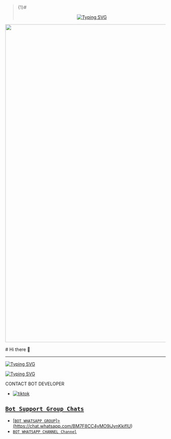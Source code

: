 >{1}#<p align="center">
  <a href="https://git.io/typing-svg"><img src="https://readme-typing-svg.demolab.com?font=EB+Garamond&weight=800&size=28&duration=4000&pause=1000&random=false&width=435&lines=+𝙏𝙄𝙈𝙉𝘼𝙎𝘼+𝙏𝙀𝘾𝙃+𝘽𝙐𝙂𝘽𝙊𝙏⚡;𝗪𝗛𝗔𝗧𝗦𝗔𝗣𝗣+𝗖𝗥𝗔𝗦𝗛+x+𝗕𝗨𝗚+𝗕𝗢𝗧;𝗗𝗘𝗩𝗘𝗟𝗢𝗣𝗘𝗗+𝗕𝗬+𝗧𝗜𝗠𝗡𝗔𝗦𝗔+𝗧𝗘𝗖𝗛;FORk+AND+STAR MY REPO." alt="Typing SVG" /></a>
<p align="center">
<img src="https://files.catbox.moe/1o3jfs.jpg" width="1000">
</p># Hi there 👋

------

[![Typing SVG](https://readme-typing-svg.herokuapp.com?font=Rockstar-ExtraBold&color=blue&lines=𝚃𝙸𝙼𝙽𝙰𝚂𝙰+𝙱𝚄𝙶𝙱𝙾𝚃+𝚆𝙰𝚂+𝙲𝚁𝙴𝙰𝚃𝙴𝙳+𝙱𝚈+𝚃𝙸𝙼𝙽𝙰𝚂𝙰+𝚖𝚍)](https://git.io/typing-svg)

 [![Typing SVG](https://readme-typing-svg.herokuapp.com?font=Rockstar-ExtraBold&color=blue&lines=WHATSAPP+XBUGBOT+CRASH)](https://git.io/typing-svg)

CONTACT BOT DEVELOPER 
- <a aria-label="Join our chats" href="https://wa.me/message/JPGLOZDIQGRPD1255784766591?text=Hi!! `TIMNASATECH` Sir, I need Your Help" target="_blank">
    <img alt="tiktok" src="https://img.shields.io/badge/CREATOR%20Whatsappchat-25D366?style=for-the-badge&logo=whatsapp&logoColor=white"https://wa.me/message/JPGLOZDIQGRPD1 />

## ```Bot Support Group Chats```

- [`BOT WHATSAPP GROUP`]>(https://chat.whatsapp.com/BM7F8CC4yMO9iJynKkiflU)
- [`BOT WHATSAPP CHANNEL Channel`](https://whatsapp.com/channel/https://chat.whatsapp.com/BM7F8CC4yMO9iJynKkiflU)

<!--
**Timotheomgaya25/Timotheomgaya25** is a ✨ _special_ ✨ repository because its `README.md` (this file) appears on your GitHub profile.
------



Here are some ideas to get you started:

- 🔭 I’m currently working on ...
- 🌱 I’m currently learning ...
- 👯 I’m looking to collaborate on ...
- 🤔 I’m looking for help with ...
- 💬 Ask me about ...
- 📫 How to reach me: ...
- 😄 Pronouns: ...
- ⚡ Fun fact: ...
-->
